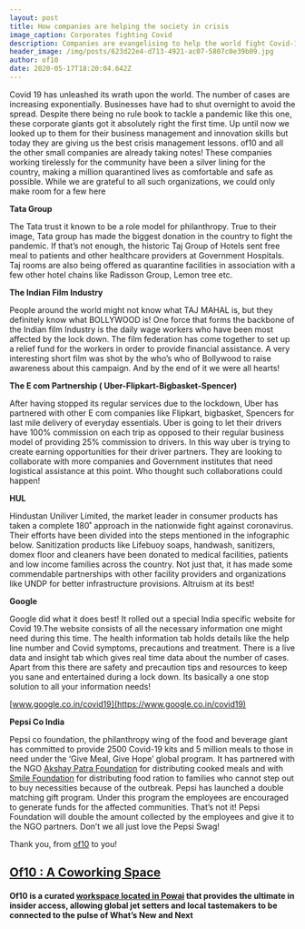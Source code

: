 ```yaml
---
layout: post
title: How companies are helping the society in crisis
image_caption: Corporates fighting Covid
description: Companies are evangelising to help the world fight Covid-19
header_image: /img/posts/623d22e4-d713-4921-ac07-5807c0e39b09.jpg
author: of10
date: 2020-05-17T18:20:04.642Z
---
```

Covid 19 has unleashed its wrath upon the world. The number of cases are increasing exponentially. Businesses have had to shut overnight to avoid the spread. Despite there being no rule book to tackle a pandemic like this one, these corporate giants got it absolutely right the first time. Up until now we looked up to them for their business management and innovation skills but today they are giving us the best crisis management lessons. of10 and all the other small companies are already taking notes! These companies working tirelessly for the community have been a silver lining for the country, making a million quarantined lives as comfortable and safe as possible. While we are grateful to all such organizations, we could only make room for a few here

**Tata Group**

The Tata trust it known to be a role model for philanthropy. True to their image, Tata group has made the biggest donation in the country to fight the pandemic. If that’s not enough, the historic Taj Group of Hotels sent free meal to patients and other healthcare providers at Government Hospitals. Taj rooms are also being offered as quarantine facilities in association with a few other hotel chains like Radisson Group, Lemon tree etc.

**The Indian Film Industry**

People around the world might not know what TAJ MAHAL is, but they definitely know what BOLLYWOOD is! One force that forms the backbone of the Indian film Industry is the daily wage workers who have been most affected by the lock down. The film federation has come together to set up a relief fund for the workers in order to provide financial assistance. A very interesting short film was shot by the who’s who of Bollywood to raise awareness about this campaign. And by the end of it we were all hearts!

**The E com Partnership ( Uber-Flipkart-Bigbasket-Spencer)**

After having stopped its regular services due to the lockdown, Uber has partnered with other E com companies like Flipkart, bigbasket, Spencers for last mile delivery of everyday essentials. Uber is going to let their drivers have 100% commission on each trip as opposed to their regular business model of providing 25% commission to drivers. In this way uber is trying to create earning opportunities for their driver partners. They are looking to collaborate with more companies and Government institutes that need logistical assistance at this point. Who thought such collaborations could happen!

**HUL**

Hindustan Uniliver Limited, the market leader in consumer products has taken a complete 180˚ approach in the nationwide fight against coronavirus. Their efforts have been divided into the steps mentioned in the infographic below. Sanitization products like Lifebuoy soaps, handwash, sanitizers, domex floor and cleaners have been donated to medical facilities, patients and low income families across the country. Not just that, it has made some commendable partnerships with other facility providers and organizations like UNDP for better infrastructure provisions. Altruism at its best!

**Google**

Google did what it does best! It rolled out a special India specific website for Covid 19.The website consists of all the necessary information one might need during this time. The health information tab holds details like the help line number and Covid symptoms, precautions and treatment. There is a live data and insight tab which gives real time data about the number of cases. Apart from this there are safety and precaution tips and resources to keep you sane and entertained during a lock down. Its basically a one stop solution to all your information needs!

[www.google.co.in/covid19](https://www.google.co.in/covid19)

**Pepsi Co India**

Pepsi co foundation, the philanthropy wing of the food and beverage giant has committed to provide 2500 Covid-19 kits and 5 million meals to those in need under the ‘Give Meal, Give Hope’ global program. It has partnered with the NGO [Akshay Patra Foundation](https://www.akshayapatra.org/) for distributing cooked meals and with [Smile Foundation](https://medium.com/of10-a-coworking-space/www.smilefoundationindia.org) for distributing food ration to families who cannot step out to buy necessities because of the outbreak. Pepsi has launched a double matching gift program. Under this program the employees are encouraged to generate funds for the affected communities. That’s not it! Pepsi Foundation will double the amount collected by the employees and give it to the NGO partners. Don’t we all just love the Pepsi Swag!

Thank you, from [of10](https://www.of10.in/) to you!

## [Of10 : A Coworking Space](https://of10.in/)

#### Of10 is a curated [workspace located in Powai](https://www.of10.in/) that provides the ultimate in insider access, allowing global jet setters and local tastemakers to be connected to the pulse of What’s New and Next